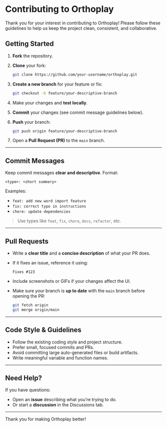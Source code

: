 # Contributing to Orthoplay

Thank you for your interest in contributing to Orthoplay!
Please follow these guidelines to help us keep the project clean, consistent, and collaborative.

## Getting Started

1. **Fork** the repository.
2. **Clone** your fork:

   ```bash
   git clone https://github.com/your-username/orthoplay.git
   ```
3. **Create a new branch** for your feature or fix:

   ```bash
   git checkout -b feature/your-descriptive-branch
   ```
4. Make your changes and **test locally**.
5. **Commit** your changes (see commit message guidelines below).
6. **Push** your branch:

   ```bash
   git push origin feature/your-descriptive-branch
   ```
7. Open a **Pull Request (PR)** to the `main` branch.

---

## Commit Messages

Keep commit messages **clear and descriptive**.
Format:

```
<type>: <short summary>
```

Examples:

* `feat: add new word import feature`
* `fix: correct typo in instructions`
* `chore: update dependencies`

> Use types like `feat`, `fix`, `chore`, `docs`, `refactor`, etc.

---

## Pull Requests

* Write a **clear title** and a **concise description** of what your PR does.
* If it fixes an issue, reference it using:

  ```
  Fixes #123
  ```
* Include screenshots or GIFs if your changes affect the UI.
* Make sure your branch is **up to date** with the `main` branch before opening the PR:

  ```bash
  git fetch origin
  git merge origin/main
  ```

---

## Code Style & Guidelines

* Follow the existing coding style and project structure.
* Prefer small, focused commits and PRs.
* Avoid committing large auto-generated files or build artifacts.
* Write meaningful variable and function names.

---

## Need Help?

If you have questions:

* Open an **issue** describing what you’re trying to do.
* Or start a **discussion** in the Discussions tab.

---

Thank you for making Orthoplay better!
